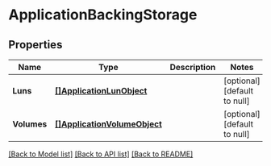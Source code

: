 # ApplicationBackingStorage

## Properties
Name | Type | Description | Notes
------------ | ------------- | ------------- | -------------
**Luns** | [**[]ApplicationLunObject**](application_lun_object.md) |  | [optional] [default to null]
**Volumes** | [**[]ApplicationVolumeObject**](application_volume_object.md) |  | [optional] [default to null]

[[Back to Model list]](../README.md#documentation-for-models) [[Back to API list]](../README.md#documentation-for-api-endpoints) [[Back to README]](../README.md)


